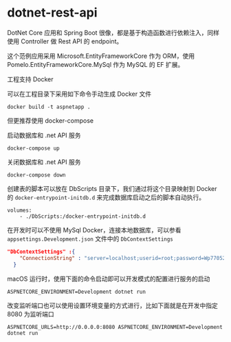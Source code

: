 # dotnet-rest-api
DotNet Core 应用和 Spring Boot 很像，都是基于构造函数进行依赖注入，同样使用 Controller 做 Rest API 的 endpoint。

这个范例应用采用 Microsoft.EntityFrameworkCore 作为 ORM，使用 Pomelo.EntityFrameworkCore.MySql 作为 MySQL 的 EF 扩展。

工程支持 Docker

可以在工程目录下采用如下命令手动生成 Docker 文件

```
docker build -t aspnetapp .
```

但更推荐使用 docker-compose

启动数据库和 .net API 服务

```
docker-compose up
```

关闭数据库和 .net API 服务

```
docker-compose down
```

创建表的脚本可以放在 DbScripts 目录下，我们通过将这个目录映射到 Docker 的 `docker-entrypoint-initdb.d` 来完成数据库启动之后的脚本自动执行。

```
volumes:
    - ./DbScripts:/docker-entrypoint-initdb.d
```

在开发时可以不使用 MySql Docker，连接本地数据库，可以参看 `appsettings.Development.json` 文件中的 `DbContextSettings`

```json
"DbContextSettings" :{
    "ConnectionString" : "server=localhost;userid=root;password=Wp770521;database=eftest;"
  }
```

macOS 运行时，使用下面的命令启动即可以开发模式的配置进行服务的启动

```
ASPNETCORE_ENVIRONMENT=Development dotnet run
```

改变监听端口也可以使用设置环境变量的方式进行，比如下面就是在开发中指定 8080 为监听端口

```
ASPNETCORE_URLS=http://0.0.0.0:8080 ASPNETCORE_ENVIRONMENT=Development dotnet run
```
